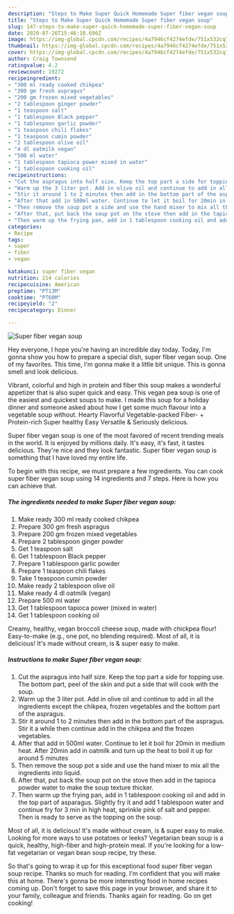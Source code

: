 ```yaml
---
description: "Steps to Make Super Quick Homemade Super fiber vegan soup"
title: "Steps to Make Super Quick Homemade Super fiber vegan soup"
slug: 147-steps-to-make-super-quick-homemade-super-fiber-vegan-soup
date: 2020-07-26T15:46:10.696Z
image: https://img-global.cpcdn.com/recipes/4a7946cf4274efde/751x532cq70/super-fiber-vegan-soup-recipe-main-photo.jpg
thumbnail: https://img-global.cpcdn.com/recipes/4a7946cf4274efde/751x532cq70/super-fiber-vegan-soup-recipe-main-photo.jpg
cover: https://img-global.cpcdn.com/recipes/4a7946cf4274efde/751x532cq70/super-fiber-vegan-soup-recipe-main-photo.jpg
author: Craig Townsend
ratingvalue: 4.2
reviewcount: 19272
recipeingredient:
- "300 ml ready cooked chikpea"
- "300 gm fresh aspragus"
- "200 gm frozen mixed vegetables"
- "2 tablespoon ginger powder"
- "1 teaspoon salt"
- "1 tablespoon Black pepper"
- "1 tablespoon garlic powder"
- "1 teaspoon chili flakes"
- "1 teaspoon cumin powder"
- "2 tablespoon olive oil"
- "4 dl oatmilk vegan"
- "500 ml water"
- "1 tablespoon tapioca power mixed in water"
- "1 tablespoon cooking oil"
recipeinstructions:
- "Cut the aspragus into half size. Keep the top part a side for topping use. The bottom part, peel of the skin and put a side that will cook with the soup."
- "Warm up the 3 liter pot. Add in olive oil and continue to add in all the ingredients except the chikpea, frozen vegetables and the bottom part of the aspragus."
- "Stir it around 1 to 2 minutes then add in the bottom part of the aspragus. Stir it a while then continue add in the chikpea and the frozen vegetables."
- "After that add in 500ml water. Continue to let it boil for 20min in medium heat. After 20min add in oatmilk and turn up the heat to boil it up for around 5 minutes"
- "Then remove the soup pot a side and use the hand mixer to mix all the ingredients into liquid."
- "After that, put back the soup pot on the stove then add in the tapioca powder water to make the soup texture thicker."
- "Then warm up the frying pan, add in 1 tablespoon cooking oil and add in the top part of asparagus. Slightly fry it and add 1 tablespoon water and continue fry for 3 min in high heat, sprinkle pink of salt and pepper. Then is ready to serve as the topping on the soup."
categories:
- Recipe
tags:
- super
- fiber
- vegan

katakunci: super fiber vegan 
nutrition: 214 calories
recipecuisine: American
preptime: "PT13M"
cooktime: "PT60M"
recipeyield: "2"
recipecategory: Dinner

---
```



![Super fiber vegan soup](https://img-global.cpcdn.com/recipes/4a7946cf4274efde/751x532cq70/super-fiber-vegan-soup-recipe-main-photo.jpg)

Hey everyone, I hope you're having an incredible day today. Today, I'm gonna show you how to prepare a special dish, super fiber vegan soup. One of my favorites. This time, I'm gonna make it a little bit unique. This is gonna smell and look delicious.

Vibrant, colorful and high in protein and fiber this soup makes a wonderful appetizer that is also super quick and easy. This vegan pea soup is one of the easiest and quickest soups to make. I made this soup for a holiday dinner and someone asked about how I get some much flavour into a vegetable soup without. Hearty Flavorful Vegetable-packed Fiber- + Protein-rich Super healthy Easy Versatile &amp; Seriously delicious.

Super fiber vegan soup is one of the most favored of recent trending meals in the world. It is enjoyed by millions daily. It's easy, it's fast, it tastes delicious. They're nice and they look fantastic. Super fiber vegan soup is something that I have loved my entire life.


To begin with this recipe, we must prepare a few ingredients. You can cook super fiber vegan soup using 14 ingredients and 7 steps. Here is how you can achieve that.

<!--inarticleads1-->

##### The ingredients needed to make Super fiber vegan soup:

1. Make ready 300 ml ready cooked chikpea
1. Prepare 300 gm fresh aspragus
1. Prepare 200 gm frozen mixed vegetables
1. Prepare 2 tablespoon ginger powder
1. Get 1 teaspoon salt
1. Get 1 tablespoon Black pepper
1. Prepare 1 tablespoon garlic powder
1. Prepare 1 teaspoon chili flakes
1. Take 1 teaspoon cumin powder
1. Make ready 2 tablespoon olive oil
1. Make ready 4 dl oatmilk (vegan)
1. Prepare 500 ml water
1. Get 1 tablespoon tapioca power (mixed in water)
1. Get 1 tablespoon cooking oil


Creamy, healthy, vegan broccoli cheese soup, made with chickpea flour! Easy-to-make (e.g., one pot, no blending required). Most of all, it is delicious! It&#39;s made without cream, is &amp; super easy to make. 

<!--inarticleads2-->

##### Instructions to make Super fiber vegan soup:

1. Cut the aspragus into half size. Keep the top part a side for topping use. The bottom part, peel of the skin and put a side that will cook with the soup.
1. Warm up the 3 liter pot. Add in olive oil and continue to add in all the ingredients except the chikpea, frozen vegetables and the bottom part of the aspragus.
1. Stir it around 1 to 2 minutes then add in the bottom part of the aspragus. Stir it a while then continue add in the chikpea and the frozen vegetables.
1. After that add in 500ml water. Continue to let it boil for 20min in medium heat. After 20min add in oatmilk and turn up the heat to boil it up for around 5 minutes
1. Then remove the soup pot a side and use the hand mixer to mix all the ingredients into liquid.
1. After that, put back the soup pot on the stove then add in the tapioca powder water to make the soup texture thicker.
1. Then warm up the frying pan, add in 1 tablespoon cooking oil and add in the top part of asparagus. Slightly fry it and add 1 tablespoon water and continue fry for 3 min in high heat, sprinkle pink of salt and pepper. Then is ready to serve as the topping on the soup.


Most of all, it is delicious! It&#39;s made without cream, is &amp; super easy to make. Looking for more ways to use potatoes or leeks? Vegetarian bean soup is a quick, healthy, high-fiber and high-protein meal. If you&#39;re looking for a low-fat vegetarian or vegan bean soup recipe, try these. 

So that's going to wrap it up for this exceptional food super fiber vegan soup recipe. Thanks so much for reading. I'm confident that you will make this at home. There's gonna be more interesting food in home recipes coming up. Don't forget to save this page in your browser, and share it to your family, colleague and friends. Thanks again for reading. Go on get cooking!
